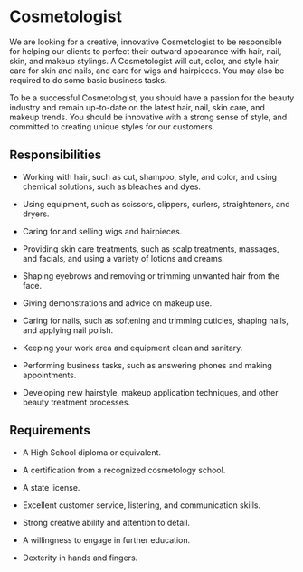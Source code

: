 # Cosmetologist

We are looking for a creative, innovative Cosmetologist to be responsible for helping our clients to perfect their outward appearance with hair, nail, skin, and makeup stylings. A Cosmetologist will cut, color, and style hair, care for skin and nails, and care for wigs and hairpieces. You may also be required to do some basic business tasks.

To be a successful Cosmetologist, you should have a passion for the beauty industry and remain up-to-date on the latest hair, nail, skin care, and makeup trends. You should be innovative with a strong sense of style, and committed to creating unique styles for our customers.

## Responsibilities

* Working with hair, such as cut, shampoo, style, and color, and using chemical solutions, such as bleaches and dyes.

* Using equipment, such as scissors, clippers, curlers, straighteners, and dryers.

* Caring for and selling wigs and hairpieces.

* Providing skin care treatments, such as scalp treatments, massages, and facials, and using a variety of lotions and creams.

* Shaping eyebrows and removing or trimming unwanted hair from the face.

* Giving demonstrations and advice on makeup use.

* Caring for nails, such as softening and trimming cuticles, shaping nails, and applying nail polish.

* Keeping your work area and equipment clean and sanitary.

* Performing business tasks, such as answering phones and making appointments.

* Developing new hairstyle, makeup application techniques, and other beauty treatment processes.

## Requirements

* A High School diploma or equivalent.

* A certification from a recognized cosmetology school.

* A state license.

* Excellent customer service, listening, and communication skills.

* Strong creative ability and attention to detail.

* A willingness to engage in further education.

* Dexterity in hands and fingers.

